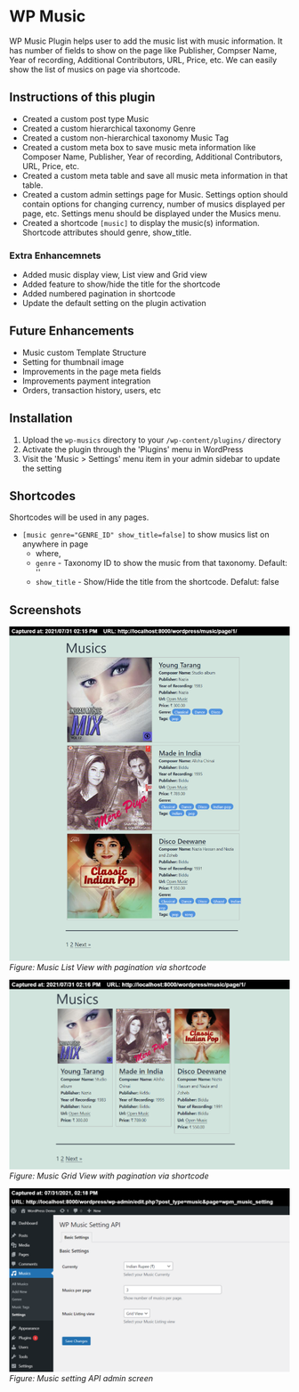 # WP Music

WP Music Plugin helps user to add the music list with music information. It has number of fields to show on the page like Publisher, Compser Name, Year of recording, Additional Contributors, URL, Price, etc. We can easily show the list of musics on page via shortcode.

## Instructions of this plugin

* Created a custom post type Music
* Created a custom hierarchical taxonomy Genre
* Created a custom non-hierarchical taxonomy Music Tag
* Created a custom meta box to save music meta information like Composer Name, Publisher, Year of recording, Additional Contributors, URL, Price, etc.
* Created a custom meta table and save all music meta information in that table.
* Created a custom admin settings page for Music. Settings option should contain options for changing currency, number of musics displayed per page, etc. Settings menu should be displayed under the Musics menu.
* Created a shortcode `[music]` to display the music(s) information. Shortcode attributes should genre, show_title.

### Extra Enhancemnets
* Added music display view, List view and Grid view
* Added feature to show/hide the title for the shortcode
* Added numbered pagination in shortcode  
* Update the default setting on the plugin activation  


## Future Enhancements
* Music custom Template Structure
* Setting for thumbnail image
* Improvements in the page meta fields
* Improvements payment integration
* Orders, transaction history, users, etc

## Installation

1. Upload the `wp-musics` directory to your `/wp-content/plugins/` directory
2. Activate the plugin through the 'Plugins' menu in WordPress
3. Visit the 'Music > Settings' menu item in your admin sidebar to update the setting

## Shortcodes

Shortcodes will be used in any pages.

- `[music genre="GENRE_ID" show_title=false]`   to show musics list on anywhere in page
    - where,
    - `genre` - Taxonomy ID to show the music from that taxonomy. Default: ''
    - `show_title` - Show/Hide the title from the shortcode. Defalut: false


## Screenshots

![Music List View](/images/musics-list-view.png)
*Figure: Music List View with pagination via shortcode*

![Music Grid View](/images/musics-grid-view.png)
*Figure: Music Grid View with pagination via shortcode*

![Music Music settings](/images/WP-Music-Settings.png)
*Figure: Music setting API admin screen*


